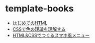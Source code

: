 # template-books
- [はじめてのHTML](html)
- [CSSで色の理論を理解する](color-theory)
- [HTML&CSSでつくるスマホ風メニュー](smartphone-menu)

